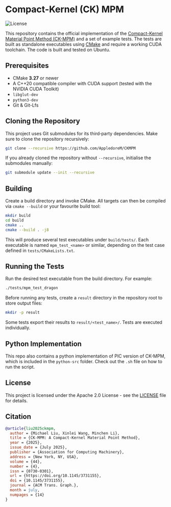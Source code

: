 # Compact-Kernel (CK) MPM 
![License](https://img.shields.io/badge/License-Apache%202.0-blue.svg)

This repository contains the official implementation of the [Compact-Kernel Material Point Method (CK-MPM)](https://arxiv.org/pdf/2412.10399) and a set of example tests. The tests are built as standalone executables using
[CMake](https://cmake.org/) and require a working CUDA toolchain. The code is built and tested on Ubuntu.

## Prerequisites

- CMake **3.27** or newer
- A C++20 compatible compiler with CUDA support (tested with the NVIDIA CUDA
  Toolkit)
- `libglut-dev`
- `python3-dev`
- Git & Git-Lfs

## Cloning the Repository

This project uses Git submodules for its third‑party dependencies.  Make sure to
clone the repository recursively:

```bash
git clone --recursive https://github.com/AppledoreM/CKMPM 
```

If you already cloned the repository without `--recursive`, initialise the
submodules manually:

```bash
git submodule update --init --recursive
```

## Building

Create a build directory and invoke CMake.  All targets can then be compiled via
`cmake --build` or your favourite build tool:

```bash
mkdir build
cd build
cmake ..
cmake --build . -j8
```

This will produce several test executables under `build/tests/`.  Each executable
is named `mpm_test_<name>` or similar, depending on the test case defined in
`tests/CMakeLists.txt`.

## Running the Tests

Run the desired test executable from the build directory.  For example:

```bash
./tests/mpm_test_dragon
```

Before running any tests, create a `result` directory in the repository
root to store output files:

```bash
mkdir -p result
```

Some tests export their results to `result/<test_name>/`. Tests are executed individually.

## Python Implementation

This repo also contains a python implementation of PIC version of CK-MPM, which is included in the `python-src` folder. Check out the `.sh` file on how to run the script.

## License

This project is licensed under the Apache 2.0 License - see the [LICENSE](LICENSE) file for details.

## Citation

```bibtex
@article{liu2025ckmpm,
  author = {Michael Liu, Xinlei Wang, Minchen Li},
  title = {CK-MPM: A Compact-Kernel Material Point Method},
  year = {2025},
  issue_date = {July 2025},
  publisher = {Association for Computing Machinery},
  address = {New York, NY, USA},
  volume = {44},
  number = {4},
  issn = {0730-0301},
  url = {https://doi.org/10.1145/3731155},
  doi = {10.1145/3731155},
  journal = {ACM Trans. Graph.},
  month = july,
  numpages = {14}
}
